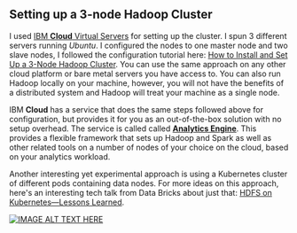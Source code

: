 ## Setting up a 3-node Hadoop Cluster

I used [IBM **Cloud** Virtual Servers](https://console.bluemix.net/catalog/infrastructure/virtual-server-group) for setting up the cluster. I spun 3 different servers running _Ubuntu_. I configured the nodes to one master node and two slave nodes, I followed the configuration tutorial here: [How to Install and Set Up a 3-Node Hadoop Cluster](https://www.linode.com/docs/databases/hadoop/how-to-install-and-set-up-hadoop-cluster/). You can use the same approach on any other cloud platform or bare metal servers you have access to. You can also run Hadoop locally on your machine, however, you will not have the benefits of a distributed system and Hadoop will treat your machine as a single node.

IBM **Cloud** has a service that does the same steps followed above for configuration, but provides it for you as an out-of-the-box solution with no setup overhead. The service is called called [**Analytics Engine**](https://console.bluemix.net/catalog/services/analytics-engine). This provides a flexible framework that sets up Hadoop and Spark as well as other related tools on a number of nodes of your choice on the cloud, based on your analytics workload.

Another interesting yet experimental approach is using a Kubernetes cluster of different pods containing data nodes. For more ideas on this approach, here's an interesting tech talk from Data Bricks about just that: [HDFS on Kubernetes—Lessons Learned](https://databricks.com/session/hdfs-on-kubernetes-lessons-learned).

[![IMAGE ALT TEXT HERE](https://img.youtube.com/vi/DxCDxi08HWo/0.jpg)](https://youtu.be/DxCDxi08HWo)
